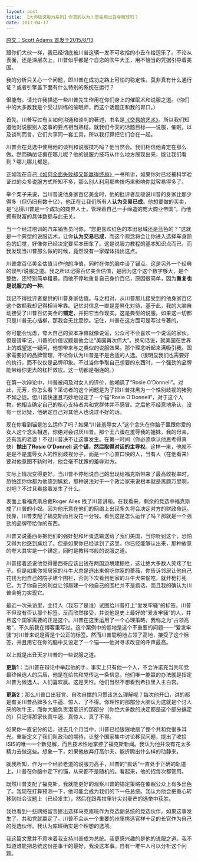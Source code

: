 ```yaml
---
layout: post
title: 【大师级说服力系列】你真的以为川普在用出丑夺眼球吗？
date: 2017-04-17
---
```



[原文：Scott Adams 首发于2015/8/13][1]

跟你们大伙一样，我已经彻底被川普这辆一发不可收拾的小丑车给逗乐了。不论从表面，还是深层次上，川普似乎都是个自恋的吹牛大王，用不恰当的凭据引导着美国。

我的分析只关心一个问题，即川普在成功之路上可怕的稳定性。莫非真有什么通行证？或者引擎盖下面有什么特别的系统在运行？

很能有。请允许我描述一些川普先生作用在你们身上的催眠术和说服之道。（你们中的大多数我是个受过训练的催眠师，而这个话题正和我的胃口。）

首先，川普写过有关如何沟通和谈判的著述，书名是[《交易的艺术》][2]。所以我们知道他对说服别人这事的要点相当熟稔。就我们今天的话题目标——说服，催眠，以及谈判而言，它们共享同一套工具，所以我打算把它们合在一起。

川普会在竞选中使用他的谈判和说服技巧吗？他当然会。我们相信他肯定在那么做。然而确凿证据在哪儿呢？他的说服力技巧从什么地方展现出来，能让我们看到？哪儿哪儿都是。
 
正如我在自己[《如何全面失败却又能赢得终局》][3]一书所讲，如果你对已经被科学验证过的众多说服方式所知不多，那么别人利用那些技巧来影响你就容易得多了。

举个栗子来说，当川普说他身家百亿美金时，他的批评者反驳说川普的身家比那少得多（但仍旧有数十亿），他正在让我们所有人**认为交易已成**。他想要做的买卖，是“记得川普是一个成功的商界人士，管理着自己一手缔造的庞大商业帝国”。而他拥有财富的具体数额与此无关。
 
当一个经过培训的汽车销售员问你，“您更喜欢红色的本田思域还是蓝色的？”这就是一个典型的说服话术，让你**认为交易已成**，而这个观念将会让你进入选择车身颜色的幻觉，好像你已经决定要买本田车了。这是说服力教程的基本知识点而已，而我发现当川普那么做的时候，竟然没有一家媒体指出这点。

川普拿百亿美金估值当作他的净值，同时在你的脑中设了锚点。这是另外一个经典的谈判/说服之道。我之所以记得百亿美金估值，是因为这个这个数字够大，是个整数，还特别简单粗暴。而他不停地重复自己身价百亿，原因很简单，因为**重复也是说服力的一种**。

我记不得批评者提供的川普身家估值。与之相对，从川普那儿接受到的他身家百亿这个数额我却记得相当牢靠。记忆对信息一直是差异化对待，基于此，我的大脑自动接受了川普百亿美金的**锚定**，并把它当作现实。这是典型的说服。如果这一切都只是川普无心插柳，那我会无比震惊。记住，川普在这方面可是写过专著的。

你可能会忧虑，夸大自己的资本净值就像说谎，公众可不会喜欢一个说谎的家伙。但是请牢记，川普的价值议题是他会让“美国再次伟大”。换句话说，就美国在世界上的威望这一疑问，他想带来与之类似的说服效果。那个理念听起来满吸引我。国家需要好的品牌管理，不论你认为川普是不是合适的人选。（很明显我们也需要好的执行，而不仅仅是品牌印象。不过当你争取自己想要的东西时，一个强劲的品牌能带给你更大的杠杆效应。这一切都是相连的。）

在第一次辩论中，川普被问及对女人的评价，他嘲讽了“Rosie O’Donnell”。对此，元芳，你怎么看？采访者的这个问题是为了把川普抹黑为一个性别歧视的猪狗不如之徒。但川普快速且巧妙地设定了一个锚“Rosie O’Donnell”，对于这个人物，他相当确定自己的核心支持者共和党群体并不感冒。之后他不经意地承认，没有一丝迟疑，他确定自己对其他人也说过不好的话。

现在你看到锚是怎么运作了吗？如果“川普羞辱女人”这个念头在你脑子里跟你爱的女人这个念头相遇，你绝对会讨厌川普。那个王八蛋在羞辱我的姐妹，我的母亲，还有我的老婆！不过川普决不让这事发生。在第一时间（你必须承认他思考得真快）**抛出了Rosie O’Donnell 这个锚，然后取得对话的主导权**。这样一来，他就不是是不是羞辱女人的性别歧视分子，而是一个心直口快的人，当有人（在他看来）要对他意图不轨时时，他会毫不犹豫的羞辱对方。

实际上情况变得更好。当川普不停地说自己的出现给福克斯带来了最高收视率时，恐怕连你你都为他感到尴尬，那种说法对于一个政治家来说根本就是离题万里啊，对吧？不过且看接着发生了什么。

表面上看福克斯总裁Roger Ailes 找了川普讲和。在我看来，剩余的竞选中福克斯成了川普的小奴。因为他乐意在他们的网络上出现多久将会决定对方的财政命运。我靠，川普支配了福克斯而且没花一分钱。看到这是怎么运作了吗？那就是一个强劲的品牌带给你的东西。

川普又说墨西哥把他们的强奸犯和坏蛋送输送给了我们美国，当你听到这个，恐怕又得为他感到尴尬了。但是如果你已经读到了这里，你已经能够认出来，那种故意的夸大其实是一个锚定，同时是教科书般的说服之道。

川普接着还说他觉得墨西哥应该出钱在两国边境建栅栏，这让绝大多数人笑疼了肚子。但是如果你邻居家的斗牛犬总是逃出来偷吃你家的蔷薇，你告诉邻居让他自己花钱为他自己的院子建个围栏，否则下次看到他家的斗牛犬来偷吃，就开枪打死它。为了你自己的利益让邻居建一个他自己的围栏并不是疯话。而且我的确认为川普会努力实现它。

最近一次采访里，主持人（我忘了是谁）试图给川普打上“爱发牢骚”的标签。川普不但没有否认那个标签，反而欣然接受，并说他是史上最好的“爱发牢骚”的人，并且这个国家需要的正是这个。川普在这里运用了一个心理策略，我称之为“占领高地”，不久前我在博客里写过。这个案例中的低地是这个不重要的问题——“爱发牢骚”对川普来说是否是个公正的标签。然而川普聪明地占领了高地，接受了这个标签，并且用它在你的脑中又设定了一个锚——他对寻求改变的呼声最高。

以上就是出丑天才川普的一些说服之道。

**更新1**：当川普在辩论中举起他的手，事实上只有他一个人，不会许诺充当共和党最终候选人的后盾，他是在给共和党传达一条信息，他们唯一能赢的办法就是指定川普为候选人。人们喜欢赢。这是天性。他们当然不想看到希拉里入主白宫。

**更新2**：那么川普口出狂言、自吹自擂的习惯该怎么理解呢？每次他开口，讲的都是有关川普品牌多么牛逼、惊人、了不得。你理性的那部分大脑认为这就是个讨人厌的吹牛王，而你大脑负责潜意识的那部分（你绝大多数的决定都是这个部分搞定的）只记得那家伙真牛逼、真惊人、真了不得。

如果你一直记分的话，过去几个月当中，川普已经狠狠地扇了整个共和党很多耳光。重新定义了我们队政治的期待，让整个国家集中讨论移民问题，提出了收拾ISIS的唯一一个新见解，而且技术性地掌控了福克斯新闻。我认为他并没有花太多精力去做这些。想象一下，如果他放弃打高尔夫，能折腾出什么样的动静来。

就我所知，作为一个经验老道的说服力高手，川普的“疯话”一直处于正确的轨道上。川普在你脑中定下的锚，从来都不是随机的。看起来，他的招每次都管用。

既然川普支配了福克斯，我就能更好的观察川普的锚定策略在催眠公众上有多出色了。我现在打算预测一下，他可能会成为我们的下一任总统。我认为他会把重心转移到社会议题上（已经发生），然后在跟希拉里针尖对麦芒的选举中获胜。

我也看到一些网络留言提出选择马克库班作为竞选副总统的竞选伙伴。如果这事发生了，共和党就赢定了。川普不会从一个重要的州里挑选官样十足的长官作为自己的竞选伙伴。我认为库班确实是个理想的选项。

我这篇文章并不意味着我支持川普成为总统。我更感兴趣的是他的说服之道。我不知道谁能把总统这份差事干的最好，我没这本事。自有一堆牛人可以分析这个问题。


  [1]: http://blog.dilbert.com/post/126589300371/clown-genius
  [2]: https://www.amazon.com/Trump-Art-Deal-Donald-J-ebook/dp/B000SEGE6M/ref=sr_1_1?s=digital-text&ie=UTF8&qid=1492402991&sr=1-1&keywords=the%20art%20of%20the%20deal
  [3]: https://www.amazon.com/How-Fail-Almost-Everything-Still-ebook/dp/B00COOFBA4/ref=tmm_kin_swatch_0?_encoding=UTF8&qid=1376677690&sr=1-1
